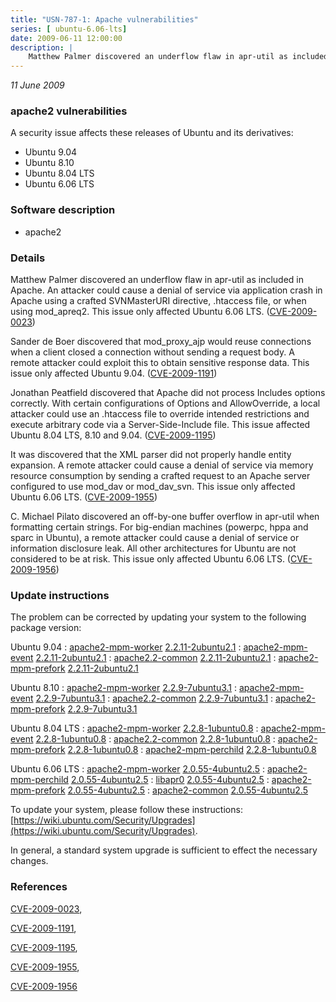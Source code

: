 ```yaml
---
title: "USN-787-1: Apache vulnerabilities"
series: [ ubuntu-6.06-lts]
date: 2009-06-11 12:00:00
description: |
    Matthew Palmer discovered an underflow flaw in apr-util as included in Apache. An attacker could cause a denial of service via application crash in Apache using a crafted SVNMasterURI directive, .htaccess file, or when using mod_apreq2. This issue only affected Ubuntu 6.06 LTS. ([CVE-2009-0023](http://people.ubuntu.com/~ubuntu-security/cve/CVE-2009-0023))
--- 
```

 
 

*11 June 2009*

### apache2 vulnerabilities

A security issue affects these releases of Ubuntu and its derivatives:

* Ubuntu 9.04
* Ubuntu 8.10
* Ubuntu 8.04 LTS
* Ubuntu 6.06 LTS

### Software description

* apache2 

### Details

Matthew Palmer discovered an underflow flaw in apr-util as included in Apache. An attacker could cause a denial of service via application crash in Apache using a crafted SVNMasterURI directive, .htaccess file, or when using mod_apreq2. This issue only affected Ubuntu 6.06 LTS. ([CVE-2009-0023](http://people.ubuntu.com/~ubuntu-security/cve/CVE-2009-0023))

Sander de Boer discovered that mod_proxy_ajp would reuse connections when a client closed a connection without sending a request body. A remote attacker could exploit this to obtain sensitive response data. This issue only affected Ubuntu 9.04. ([CVE-2009-1191](http://people.ubuntu.com/~ubuntu-security/cve/CVE-2009-1191))

Jonathan Peatfield discovered that Apache did not process Includes options correctly. With certain configurations of Options and AllowOverride, a local attacker could use an .htaccess file to override intended restrictions and execute arbitrary code via a Server-Side-Include file. This issue affected Ubuntu 8.04 LTS, 8.10 and 9.04. ([CVE-2009-1195](http://people.ubuntu.com/~ubuntu-security/cve/CVE-2009-1195))

It was discovered that the XML parser did not properly handle entity expansion. A remote attacker could cause a denial of service via memory resource consumption by sending a crafted request to an Apache server configured to use mod_dav or mod_dav_svn. This issue only affected Ubuntu 6.06 LTS. ([CVE-2009-1955](http://people.ubuntu.com/~ubuntu-security/cve/CVE-2009-1955))

C. Michael Pilato discovered an off-by-one buffer overflow in apr-util when formatting certain strings. For big-endian machines (powerpc, hppa and sparc in Ubuntu), a remote attacker could cause a denial of service or information disclosure leak. All other architectures for Ubuntu are not considered to be at risk. This issue only affected Ubuntu 6.06 LTS. ([CVE-2009-1956](http://people.ubuntu.com/~ubuntu-security/cve/CVE-2009-1956)) 

### Update instructions

The problem can be corrected by updating your system to the following package version:

Ubuntu 9.04
 : [apache2-mpm-worker](https://launchpad.net/ubuntu/+source/apache2) <span> [2.2.11-2ubuntu2.1](https://launchpad.net/ubuntu/+source/apache2/2.2.11-2ubuntu2.1) </span> 
 : [apache2-mpm-event](https://launchpad.net/ubuntu/+source/apache2) <span> [2.2.11-2ubuntu2.1](https://launchpad.net/ubuntu/+source/apache2/2.2.11-2ubuntu2.1) </span> 
 : [apache2.2-common](https://launchpad.net/ubuntu/+source/apache2) <span> [2.2.11-2ubuntu2.1](https://launchpad.net/ubuntu/+source/apache2/2.2.11-2ubuntu2.1) </span> 
 : [apache2-mpm-prefork](https://launchpad.net/ubuntu/+source/apache2) <span> [2.2.11-2ubuntu2.1](https://launchpad.net/ubuntu/+source/apache2/2.2.11-2ubuntu2.1) </span> 

Ubuntu 8.10
 : [apache2-mpm-worker](https://launchpad.net/ubuntu/+source/apache2) <span> [2.2.9-7ubuntu3.1](https://launchpad.net/ubuntu/+source/apache2/2.2.9-7ubuntu3.1) </span> 
 : [apache2-mpm-event](https://launchpad.net/ubuntu/+source/apache2) <span> [2.2.9-7ubuntu3.1](https://launchpad.net/ubuntu/+source/apache2/2.2.9-7ubuntu3.1) </span> 
 : [apache2.2-common](https://launchpad.net/ubuntu/+source/apache2) <span> [2.2.9-7ubuntu3.1](https://launchpad.net/ubuntu/+source/apache2/2.2.9-7ubuntu3.1) </span> 
 : [apache2-mpm-prefork](https://launchpad.net/ubuntu/+source/apache2) <span> [2.2.9-7ubuntu3.1](https://launchpad.net/ubuntu/+source/apache2/2.2.9-7ubuntu3.1) </span> 

Ubuntu 8.04 LTS
 : [apache2-mpm-worker](https://launchpad.net/ubuntu/+source/apache2) <span> [2.2.8-1ubuntu0.8](https://launchpad.net/ubuntu/+source/apache2/2.2.8-1ubuntu0.8) </span> 
 : [apache2-mpm-event](https://launchpad.net/ubuntu/+source/apache2) <span> [2.2.8-1ubuntu0.8](https://launchpad.net/ubuntu/+source/apache2/2.2.8-1ubuntu0.8) </span> 
 : [apache2.2-common](https://launchpad.net/ubuntu/+source/apache2) <span> [2.2.8-1ubuntu0.8](https://launchpad.net/ubuntu/+source/apache2/2.2.8-1ubuntu0.8) </span> 
 : [apache2-mpm-prefork](https://launchpad.net/ubuntu/+source/apache2) <span> [2.2.8-1ubuntu0.8](https://launchpad.net/ubuntu/+source/apache2/2.2.8-1ubuntu0.8) </span> 
 : [apache2-mpm-perchild](https://launchpad.net/ubuntu/+source/apache2) <span> [2.2.8-1ubuntu0.8](https://launchpad.net/ubuntu/+source/apache2/2.2.8-1ubuntu0.8) </span> 

Ubuntu 6.06 LTS
 : [apache2-mpm-worker](https://launchpad.net/ubuntu/+source/apache2) <span> [2.0.55-4ubuntu2.5](https://launchpad.net/ubuntu/+source/apache2/2.0.55-4ubuntu2.5) </span> 
 : [apache2-mpm-perchild](https://launchpad.net/ubuntu/+source/apache2) <span> [2.0.55-4ubuntu2.5](https://launchpad.net/ubuntu/+source/apache2/2.0.55-4ubuntu2.5) </span> 
 : [libapr0](https://launchpad.net/ubuntu/+source/apache2) <span> [2.0.55-4ubuntu2.5](https://launchpad.net/ubuntu/+source/apache2/2.0.55-4ubuntu2.5) </span> 
 : [apache2-mpm-prefork](https://launchpad.net/ubuntu/+source/apache2) <span> [2.0.55-4ubuntu2.5](https://launchpad.net/ubuntu/+source/apache2/2.0.55-4ubuntu2.5) </span> 
 : [apache2-common](https://launchpad.net/ubuntu/+source/apache2) <span> [2.0.55-4ubuntu2.5](https://launchpad.net/ubuntu/+source/apache2/2.0.55-4ubuntu2.5) </span> 

To update your system, please follow these instructions: [https://wiki.ubuntu.com/Security/Upgrades](https://wiki.ubuntu.com/Security/Upgrades).

In general, a standard system upgrade is sufficient to effect the necessary changes. 

### References

 
 [CVE-2009-0023](http://people.ubuntu.com/~ubuntu-security/cve/CVE-2009-0023), 

 [CVE-2009-1191](http://people.ubuntu.com/~ubuntu-security/cve/CVE-2009-1191), 

 [CVE-2009-1195](http://people.ubuntu.com/~ubuntu-security/cve/CVE-2009-1195), 

 [CVE-2009-1955](http://people.ubuntu.com/~ubuntu-security/cve/CVE-2009-1955), 

 [CVE-2009-1956](http://people.ubuntu.com/~ubuntu-security/cve/CVE-2009-1956)
 

